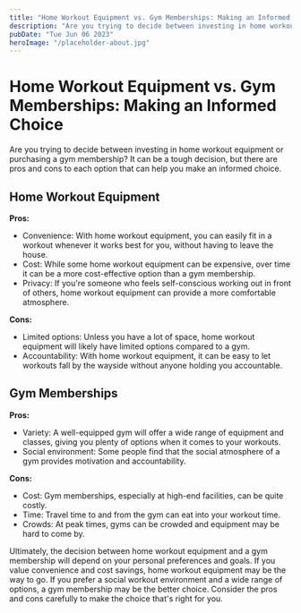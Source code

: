 ```yaml
---
title: "Home Workout Equipment vs. Gym Memberships: Making an Informed Choice"
description: "Are you trying to decide between investing in home workout equipment or purchasing a gym membership? Read on for a comparison of the two options to help you make an informed choice."
pubDate: "Tue Jun 06 2023"
heroImage: "/placeholder-about.jpg"
---
```


# Home Workout Equipment vs. Gym Memberships: Making an Informed Choice 

Are you trying to decide between investing in home workout equipment or purchasing a gym membership? It can be a tough decision, but there are pros and cons to each option that can help you make an informed choice. 

## Home Workout Equipment 

**Pros:** 
- Convenience: With home workout equipment, you can easily fit in a workout whenever it works best for you, without having to leave the house. 
- Cost: While some home workout equipment can be expensive, over time it can be a more cost-effective option than a gym membership. 
- Privacy: If you&#39;re someone who feels self-conscious working out in front of others, home workout equipment can provide a more comfortable atmosphere. 

**Cons:** 
- Limited options: Unless you have a lot of space, home workout equipment will likely have limited options compared to a gym. 
- Accountability: With home workout equipment, it can be easy to let workouts fall by the wayside without anyone holding you accountable. 

## Gym Memberships 

**Pros:** 
- Variety: A well-equipped gym will offer a wide range of equipment and classes, giving you plenty of options when it comes to your workouts. 
- Social environment: Some people find that the social atmosphere of a gym provides motivation and accountability. 

**Cons:** 
- Cost: Gym memberships, especially at high-end facilities, can be quite costly. 
- Time: Travel time to and from the gym can eat into your workout time. 
- Crowds: At peak times, gyms can be crowded and equipment may be hard to come by. 

Ultimately, the decision between home workout equipment and a gym membership will depend on your personal preferences and goals. If you value convenience and cost savings, home workout equipment may be the way to go. If you prefer a social workout environment and a wide range of options, a gym membership may be the better choice. Consider the pros and cons carefully to make the choice that&#39;s right for you.